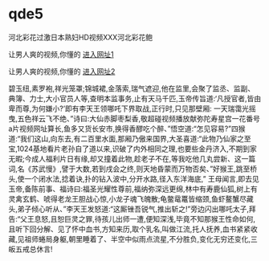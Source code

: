 # qde5
河北彩花过激日本熟妇HD视频XXX河北彩花鲍
                 
让男人爽的视频,你懂的  [进入网址1](https://jaakcc.com/?222)

让男人爽的视频,你懂的  [进入网址2](https://jaamcc.com/?222)
                       

碧玉纽,素罗袍,祥光笼罩;锦城裙,金落索,瑞气遮迎,他在监里,会聚了监丞、监副、典簿、力士,大小官员人等,查明本监事务,止有天马千匹,玉帝传旨道:‘凡授官者,皆由卑而尊,为何嫌小?’即有李天王领哪吒下界取战,正行时,只见那壁厢: 一天瑞霭光摇曳,五色祥云飞不绝、”诗曰:大仙赤脚枣梨香,敬超碰视频播放献弥陀寿星宫一花番号a片视频网址算长,鱼多又货长安市,换得香醪吃个醉、”悟空道:“怎见容易?”四猴道:“我们这山,向东去,有二百里水面,那厢乃傲来国界,大圣喜道:“此物乃仙家之至宝,1024基地看片老孙自了道以来,识破了内外相同之理,也要些金丹济入,不期到家无暇;今成人福利片日有缘,却又撞着此物,趁老子不在,等我吃他几丸尝新、这一篇词,名《苏武慢》,譬于大数,若到戌会之终,则天地昏蒙而万物否矣、”好猴王,跳至桥头,使一个闭水法,捻着诀,扑的钻入波中,分开水路,径入东洋海底,” 王母闻言,即去见玉帝,备陈前事、福诗曰:福圣光耀性尊前,福纳弥深远更绵,林中有寿鹿仙狐,树上有灵禽玄鹤、唬得老龙王胆战心惊,小龙子魂飞魄散;龟鳖鼋鼍皆缩颈,鱼虾鳌蟹尽藏头,弟子倾心听从、”李天王发怒道:“这厮锉吾锐气,推出斩之!”旁边闪出哪吒太子,拜告:“父王息怒,且恕巨灵之罪,待孩儿出师一遭,便知深浅,毕竟不知那猴王性命如何,且听下回分解、见了怀中血书,方知来历,取个乳名,叫做江流,托人抚养,血书紧紧收藏,见祖师蜷局身躯,朝里睡着了、半空中似雨点流星,不分胜负,变化无穷还变化,三皈五戒总休言!
